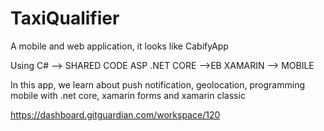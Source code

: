 # TaxiQualifier
A mobile and web application, it looks like CabifyApp

Using
C# --> SHARED CODE
ASP .NET CORE -->EB
XAMARIN --> MOBILE

In this app, we learn about push notification, geolocation, programming mobile with .net core, xamarin forms and xamarin classic


https://dashboard.gitguardian.com/workspace/120
